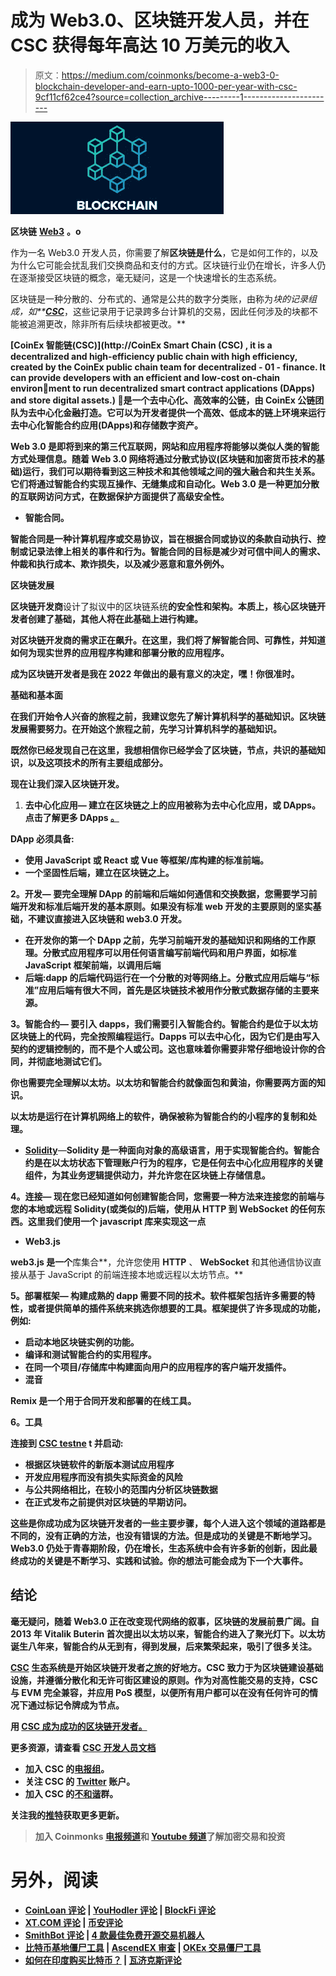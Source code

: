 # 成为 Web3.0、区块链开发人员，并在 CSC 获得每年高达 10 万美元的收入

> 原文：<https://medium.com/coinmonks/become-a-web3-0-blockchain-developer-and-earn-upto-1000-per-year-with-csc-9cf11cf62ce4?source=collection_archive---------1----------------------->

![](img/6902280927ce2298ebaad6b8bfb10d66.png)

**区块链** [**Web3**](/@kryptmystr/be-part-of-web3-0-with-csc-83e46f461710) **。o**

作为一名 Web3.0 开发人员，你需要了解**区块链是什么**，它是如何工作的，以及为什么它可能会扰乱我们交换商品和支付的方式。区块链行业仍在增长，许多人仍在逐渐接受区块链的概念，毫无疑问，这是一个快速增长的生态系统。

区块链是一种分散的、分布式的、通常是公共的数字分类账，由称为*块的记录组成，如**[***CSC***](https://www.coinex.org/?lang=en_US)*，这些记录用于记录跨多台计算机的交易，因此任何涉及的块都不能被追溯更改，除非所有后续块都被更改。**

**[CoinEx 智能链(CSC)](http://CoinEx Smart Chain (CSC) , it is a decentralized and high-efficiency public chain  with high efficiency, created by the CoinEx public chain team for decentralized  - 01 - finance. It can provide developers with an efficient and low-cost on-chain environment to run decentralized smart contract applications (DApps) and store digital  assets.) ，是一个去中心化、高效率的公链，由 CoinEx 公链团队为去中心化金融打造。它可以为开发者提供一个高效、低成本的链上环境来运行去中心化智能合约应用(DApps)和存储数字资产。**

**Web 3.0 是即将到来的第三代互联网，网站和应用程序将能够以类似人类的智能方式处理信息。随着 Web 3.0 网络将通过分散式协议(区块链和加密货币技术的基础)运行，我们可以期待看到这三种技术和其他领域之间的强大融合和共生关系。它们将通过智能合约实现互操作、无缝集成和自动化。Web 3.0 是一种更加分散的互联网访问方式，在数据保护方面提供了高级安全性。**

*   **智能合同。**

**智能合同是一种计算机程序或交易协议，旨在根据合同或协议的条款自动执行、控制或记录法律上相关的事件和行为。智能合同的目标是减少对可信中间人的需求、仲裁和执行成本、欺诈损失，以及减少恶意和意外例外。**

****区块链发展****

**区块链开发商**设计了拟议中的区块链系统**的安全性和架构。本质上，核心区块链开发者创建了基础，其他人将在此基础上进行构建。**

**对区块链开发商的需求正在飙升。在这里，我们将了解智能合同、可靠性，并知道如何为现实世界的应用程序构建和部署分散的应用程序。**

**成为区块链开发者是我在 2022 年做出的最有意义的决定，嘿！你很准时。**

****基础和基本面****

**在我们开始令人兴奋的旅程之前，我建议您先了解计算机科学的基础知识。区块链发展需要努力。在开始这个旅程之前，先学习计算机科学的基础知识。**

**既然你已经发现自己在这里，我想相信你已经学会了区块链，节点，共识的基础知识，以及这项技术的所有主要组成部分。**

****现在让我们深入区块链开发。****

1.  ****去中心化应用—** 建立在区块链之上的应用被称为去中心化应用，或 DApps。点击了解更多 DApps [。](/@kryptmystr/how-to-develop-your-dapp-on-csc-9e149766d164)**

**DApp 必须具备:**

*   ****使用 JavaScript 或 React 或 Vue 等框架/库构建的标准前端**。**
*   **一个坚固性后端，建立在区块链之上。**

****2。开发—** 要完全理解 DApp 的前端和后端如何通信和交换数据，您需要学习前端开发和标准后端开发的基本原则。如果没有标准 web 开发的主要原则的坚实基础，不建议直接进入区块链和 web3.0 开发。**

*   **在开发你的第一个 DApp 之前，先学习前端开发的基础知识和网络的工作原理。分散式应用程序可以用任何语言编写前端代码和用户界面，如标准 JavaScript 框架前端，以调用后端**
*   **后端:dapp 的后端代码运行在一个分散的对等网络上。分散式应用后端与“标准”应用后端有很大不同，首先是区块链技术被用作分散式数据存储的主要来源。**

****3。智能合约—** 要引入 dapps，我们需要引入智能合约。智能合约是位于以太坊区块链上的代码，完全按照编程运行。Dapps 可以去中心化，因为它们是由写入契约的逻辑控制的，而不是个人或公司。这也意味着你需要非常仔细地设计你的合同，并彻底地测试它们。**

**你也需要完全理解以太坊。以太坊和智能合约就像面包和黄油，你需要两方面的知识。**

****以太坊**是运行在计算机网络上的软件，确保被称为**智能合约的小程序的复制和处理。****

*   **[**Solidity**](https://docs.soliditylang.org/en/latest/)**—**Solidity 是一种面向对象的高级语言，用于实现智能合约。智能合约是在以太坊状态下管理账户行为的程序，它是任何去中心化应用程序的关键组件，为其业务逻辑提供动力，并允许您在区块链上存储信息。**

****4。连接—** 现在您已经知道如何创建智能合同，您需要一种方法来连接您的前端与您的本地或远程 Solidity(或类似的)后端，使用从 HTTP 到 WebSocket 的任何东西。这里我们使用一个 javascript 库来实现这一点**

*   ****Web3.js****

**web3.js 是一个**库集合**，允许您使用 **HTTP** 、 **WebSocket** 和其他通信协议直接从基于 JavaScript 的前端连接本地或远程以太坊节点。**

****5。部署框架—** 构建成熟的 dapp 需要不同的技术。软件框架包括许多需要的特性，或者提供简单的插件系统来挑选你想要的工具。框架提供了许多现成的功能，例如:**

*   **启动本地区块链实例的功能。**
*   **编译和测试智能合约的实用程序。**
*   **在同一个项目/存储库中构建面向用户的应用程序的客户端开发插件。**
*   ****混音****

**Remix 是一个用于合同开发和部署的在线工具。**

****6。工具****

**连接到 [CSC testne](https://testnet.coinex.net/) t 并启动:**

*   **根据区块链软件的新版本测试应用程序**
*   **开发应用程序而没有损失实际资金的风险**
*   **与公共网络相比，在较小的范围内分析区块链数据**
*   **在正式发布之前提供对区块链的早期访问。**

**这些是你成功成为区块链开发者的一些主要步骤，每个人进入这个领域的道路都是不同的，没有正确的方法，也没有错误的方法。但是成功的关键是不断地学习。Web3.0 仍处于青春期阶段，仍在增长，生态系统中会有许多新的创新，因此最终成功的关键是不断学习、实践和试验。你的想法可能会成为下一个大事件。**

## ****结论****

**毫无疑问，随着 Web3.0 正在改变现代网络的叙事，区块链的发展前景广阔。自 2013 年 Vitalik Buterin 首次提出以太坊以来，智能合约进入了聚光灯下。以太坊诞生八年来，智能合约从无到有，得到发展，后来繁荣起来，吸引了很多关注。**

**[CSC](https://www.coinex.org/?lang=en_US) 生态系统是开始区块链开发者之旅的好地方。CSC 致力于为区块链建设基础设施，并遵循分散化和无许可街区建设的原则。作为对高性能交易的支持，CSC 与 EVM 完全兼容，并应用 PoS 模型，以便所有用户都可以在没有任何许可的情况下通过标记令牌成为节点。**

**用 [CSC 成为成功的区块链开发者。](https://www.coinex.org/?lang=en_US)**

**更多资源，请查看 [CSC 开发人员文档](https://docs.coinex.org/#/en-us/introduction)**

*   **加入 CSC 的[电报组](https://t.me/CoinExChain)。**
*   **关注 CSC 的 [Twitter](https://twitter.com/CoinEx_CSC) 账户。**
*   **加入 CSC 的[不和谐](https://discord.gg/5uBGRW9qSp)群。**

**关注我的[推特](https://twitter.com/kryptmystro)获取更多更新。**

> **加入 Coinmonks [电报频道](https://t.me/coincodecap)和 [Youtube 频道](https://www.youtube.com/c/coinmonks/videos)了解加密交易和投资**

# **另外，阅读**

*   **[CoinLoan 评论](https://coincodecap.com/coinloan-review) | [YouHodler 评论](/coinmonks/youhodler-4-easy-ways-to-make-money-98969b9689f2) | [BlockFi 评论](https://coincodecap.com/blockfi-review)**
*   **[XT.COM 评论](https://coincodecap.com/profittradingapp-for-binance) | [币安评论](https://coincodecap.com/xt-com-review)**
*   **[SmithBot 评论](https://coincodecap.com/smithbot-review) | [4 款最佳免费开源交易机器人](https://coincodecap.com/free-open-source-trading-bots)**
*   **[比特币基地僵尸工具](/coinmonks/coinbase-bots-ac6359e897f3) | [AscendEX 审查](/coinmonks/ascendex-review-53e829cf75fa) | [OKEx 交易僵尸工具](/coinmonks/okex-trading-bots-234920f61e60)**
*   **[如何在印度购买比特币？](/coinmonks/buy-bitcoin-in-india-feb50ddfef94) | [瓦济克斯评论](/coinmonks/wazirx-review-5c811b074f5b)**